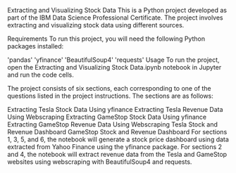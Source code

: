 Extracting and Visualizing Stock Data
This is a Python project developed as part of the IBM Data Science Professional Certificate. The project involves extracting and visualizing stock data using different sources.

Requirements
To run this project, you will need the following Python packages installed:

'pandas'
'yfinance'
'BeautifulSoup4'
'requests'
Usage
To run the project, open the Extracting and Visualizing Stock Data.ipynb notebook in Jupyter and run the code cells.

The project consists of six sections, each corresponding to one of the questions listed in the project instructions. The sections are as follows:

Extracting Tesla Stock Data Using yfinance
Extracting Tesla Revenue Data Using Webscraping
Extracting GameStop Stock Data Using yfinance
Extracting GameStop Revenue Data Using Webscraping
Tesla Stock and Revenue Dashboard
GameStop Stock and Revenue Dashboard
For sections 1, 3, 5, and 6, the notebook will generate a stock price dashboard using data extracted from Yahoo Finance using the yfinance package. For sections 2 and 4, the notebook will extract revenue data from the Tesla and GameStop websites using webscraping with BeautifulSoup4 and requests.
